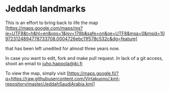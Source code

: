 

Jeddah landmarks
================

This is an effort to bring back to life the map
[https://maps.google.com/maps/ms?ie=UTF8&t=h&hl=en&vps=1&jsv=178b&safe=on&oe=UTF8&msa=0&msid=109723124894778733708.0004726ebc11f578c532c&dg=feature]

that has been left unedited for almost three years now.

In case you want to edit, fork and make pull request. In lack of a git access, shoot an email to juho.happola@iki.fi

To view the map, simply visit
[https://maps.google.fi/?q=https://raw.githubusercontent.com/Virtakuono/.kml-repository/master/JeddahSaudiArabia.kml]


